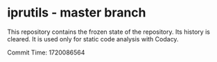 # iprutils - master branch

This repository contains the frozen state of the repository.
Its history is cleared. It is used only for static code
analysis with Codacy.

Commit Time: 1720086564